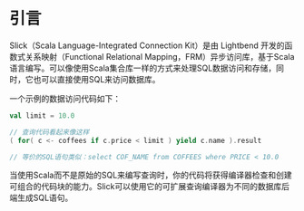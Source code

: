 # 引言

Slick（Scala Language-Integrated Connection Kit）是由 Lightbend 开发的函数式关系映射（Functional Relational Mapping，FRM）异步访问库，基于Scala语言编写。可以像使用Scala集合库一样的方式来处理SQL数据访问和存储，同时，它也可以直接使用SQL来访问数据库。

一个示例的数据访问代码如下：

```scala
val limit = 10.0

// 查询代码看起来像这样
( for( c <- coffees if c.price < limit ) yield c.name ).result

// 等价的SQL语句类似：select COF_NAME from COFFEES where PRICE < 10.0
```

当使用Scala而不是原始的SQL来编写查询时，你的代码将获得编译器检查和创建可组合的代码块的能力。Slick可以使用它的可扩展查询编译器为不同的数据库后端生成SQL语句。
